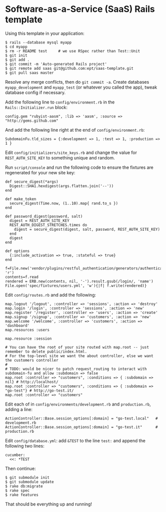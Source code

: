Software-as-a-Service (SaaS) Rails template
===========================================

Using this template in your application:

    $ rails --database mysql myapp
    $ cd myapp
    $ rm -r README test     # we use RSpec rather than Test::Unit
    $ git init
    $ git add .
    $ git commit -m 'Auto-generated Rails project'
    $ git remote add saas git@github.com:ept/saas-template.git
    $ git pull saas master

Resolve any merge conflicts, then do `git commit -a`. Create databases `myapp_development`
and `myapp_test` (or whatever you called the app), tweak database config if necessary.

Add the following line to `config/environment.rb` in the `Rails::Initializer.run` block:

    config.gem "rubyist-aasm", :lib => 'aasm', :source => "http://gems.github.com"

And add the following line right at the end of `config/environment.rb`:

    SubdomainFu.tld_sizes = {:development => 1, :test => 1, :production => 1 }

Edit `config/initializers/site_keys.rb` and change the value for `REST_AUTH_SITE_KEY`
to something unique and random.

Run `script/console` and run the following code to ensure the fixtures are regenerated
for your new site key:

    def secure_digest(*args)
      Digest::SHA1.hexdigest(args.flatten.join('--'))
    end

    def make_token
      secure_digest(Time.now, (1..10).map{ rand.to_s })
    end

    def password_digest(password, salt)
      digest = REST_AUTH_SITE_KEY
      REST_AUTH_DIGEST_STRETCHES.times do
        digest = secure_digest(digest, salt, password, REST_AUTH_SITE_KEY)
      end
      digest
    end

    def options
      {:include_activation => true, :stateful => true}
    end

    f=File.new('vendor/plugins/restful_authentication/generators/authenticated/templates/spec/fixtures/users.yml', 'r')
    contents=f.read
    rendered = ERB.new(contents, nil, '-').result.gsub(/login/, 'name')
    File.open('spec/fixtures/users.yml', 'w'){|f| f.write(rendered)}


Edit `config/routes.rb` and add the following:

    map.logout '/logout', :controller => 'sessions', :action => 'destroy'
    map.login '/login', :controller => 'sessions', :action => 'new'
    map.register '/register', :controller => 'users', :action => 'create'
    map.signup '/signup', :controller => 'customers', :action => 'new'
    map.welcome '/welcome', :controller => 'customers', :action => 'dashboard'
    map.resources :users

    map.resource :session

    # You can have the root of your site routed with map.root -- just remember to delete public/index.html.
    # For the top-level site we want the about controller, else we want the customers controller
    #
    # TODO: would be nicer to patch request_routing to interact with subdomain-fu and allow :subdomain => false
    map.root :controller => "customers", :conditions => { :subdomain => nil} # http://localhost/
    map.root :controller => "customers", :conditions => { :subdomain => "go-test"} # http://go-test.it/
    map.root :controller => "customers"


Edit each of in `config/environments/development.rb` and `production.rb`, adding a line:

    ActionController::Base.session_options[:domain] = "go-test.local"   # development.rb
    ActionController::Base.session_options[:domain] = "go-test.it"      # production.rb


Edit `config/database.yml`: add `&TEST` to the line `test:` and append the following two lines:

    cucumber:
      <<: *TEST


Then continue:

    $ git submodule init
    $ git submodule update
    $ rake db:migrate
    $ rake spec
    $ rake features

That should be everything up and running!
